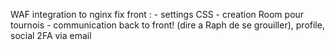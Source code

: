 WAF integration to nginx 
fix front :
	- settings CSS
	- creation Room pour tournois
	- communication back to front! (dire a Raph de se grouiller), profile, social
2FA via email